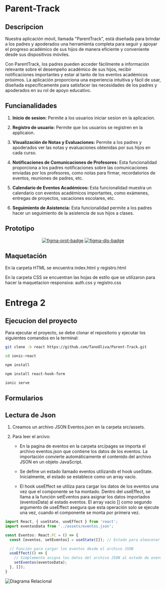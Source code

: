 # Parent-Track


## Descripcion

Nuestra aplicación móvil, llamada "ParentTrack", está diseñada para brindar a los padres y apoderados una herramienta completa para seguir y apoyar el progreso académico de sus hijos de manera eficiente y conveniente desde sus dispositivos móviles.

Con ParentTrack, los padres pueden acceder fácilmente a información relevante sobre el desempeño académico de sus hijos, recibir notificaciones importantes y estar al tanto de los eventos académicos próximos. La aplicación proporciona una experiencia intuitiva y fácil de usar, diseñada específicamente para satisfacer las necesidades de los padres y apoderados en su rol de apoyo educativo.

## Funcianalidades

1. **Inicio de sesion:** Permite a los usuarios iniciar sesion en la aplicacion.

2. **Registro de usuario:** Permite que los usuarios se registren en la applicaion.

3. **Visualización de Notas y Evaluaciones:** Permite a los padres y apoderados ver las notas y evaluaciones obtenidas por sus hijos en cada curso.

4. **Notificaciones de Comunicaciones de Profesores:** Esta funcionalidad proporciona a los padres notificaciones sobre las comunicaciones enviadas por los profesores, como notas para firmar, recordatorios de eventos, reuniones de padres, etc.

5. **Calendario de Eventos Académicos:** Esta funcionalidad muestra un calendario con eventos académicos importantes, como exámenes, entregas de proyectos, vacaciones escolares, etc.

6. **Seguimiento de Asistencia:** Esta funcionalidad permite a los padres hacer un seguimiento de la asistencia de sus hijos a clases.

## Prototipo

<div align="center">

[![figma-prot-badge]][figma-prot-url] [![figma-dis-badge]][figma-dis-url]

</div>

[figma-prot-badge]: https://img.shields.io/badge/Ver%20prototipo%20en%20Figma-F24E1E?logo=figma&logoColor=fff&style=flat
[figma-prot-url]:https://www.figma.com/proto/xZU3vypoe8PinN8whM0HjC/web-y-movil?type=design&node-id=43-500&t=cqU8Tn9QRFRAHXjt-1&scaling=scale-down&page-id=0%3A1&starting-point-node-id=43%3A500&mode=design
[figma-dis-badge]: https://img.shields.io/badge/Ver%20diseño%20UI%20en%20Figma-F24E1E?logo=figma&logoColor=fff&style=flat
[figma-dis-url]: https://www.figma.com/file/xZU3vypoe8PinN8whM0HjC/web-y-movil?type=design&node-id=0%3A1&mode=dev&t=vmIHxXMtT9RhRpxj-1


## Maquetación 

En la carpeta HTML se encuentra index.html y registro.html

En la carpeta CSS se encuentran las hojas de estilo que se utilizaron para hacer la maquetacion responsiva: auth.css y registro.css
# Entrega 2
## Ejecucion del proyecto 


Para ejecutar el proyecto, se debe clonar el repositorio y ejecutar los siguientes comandos en la terminal:
```bash
git clone -b react https://github.com/TanoOliva/Parent-Track.git

cd ionic-react

npm install

npm install react-hook-form

ionic serve
```

## Formularios


## Lectura de Json

1. Creamos un archivo JSON Eventos.json en la carpeta src/assets.

2. Para leer el arcivo:

    - En la pagina de eventos en la carpeta src/pages se importa el archivo eventos.json que contiene los datos de los eventos. La importación convierte automáticamente el contenido del archivo JSON en un objeto JavaScript.

    - Se define un estado llamado eventos utilizando el hook useState. Inicialmente, el estado se establece como un array vacío.

    - El hook useEffect se utiliza para cargar los datos de los eventos una vez que el componente se ha montado. Dentro del useEffect, se llama a la función setEventos para asignar los datos importados (eventosData) al estado eventos. El array vacío [] como segundo argumento de useEffect asegura que esta operación solo se ejecute una vez, cuando el componente se monta por primera vez.

```typescript
import React, { useState, useEffect } from 'react';
import eventosData from '../assets/eventos.json';

const Eventos: React.FC = () => {
  const [eventos, setEventos] = useState([]); // Estado para almacenar los eventos

  // Función para cargar los eventos desde el archivo JSON
  useEffect(() => {
    // Simplemente asigna los datos del archivo JSON al estado de eventos
    setEventos(eventosData);
  }, []);
}
```
![Diagrama Relacional](https://cdn.discordapp.com/attachments/833128126342234143/1244809208520769648/Diagrama_ER_de_base_de_datos_pata_de_gallo.png?ex=6656766a&is=665524ea&hm=b4eebf9db2d8b0b5ae4f9d676dcda19fe158fc41284069120607274aa7c1db59&)

